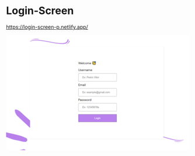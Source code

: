 # Login-Screen


https://login-screen-p.netlify.app/


![Design preview for the Interactive card details form coding challenge](./preview-design.png)
